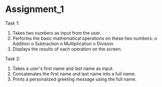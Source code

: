 # Assignment_1

Task 1:
1.  Takes two numbers as input from the user.
2.  Performs the basic mathematical operations on these two numbers:
o	Addition
o	Subtraction
o	Multiplication
o	Division
3.  Displays the results of each operation on the screen.


Task 2:
1.  Takes a user's first name and last name as input.
2.  Concatenates the first name and last name into a full name.
3.  Prints a personalized greeting message using the full name.
